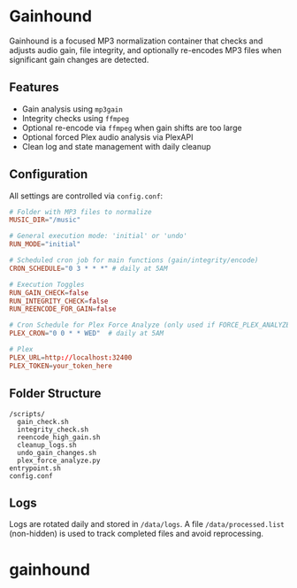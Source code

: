 # Gainhound

Gainhound is a focused MP3 normalization container that checks and adjusts audio gain, file integrity, and optionally re-encodes MP3 files when significant gain changes are detected.

## Features

- Gain analysis using `mp3gain`
- Integrity checks using `ffmpeg`
- Optional re-encode via `ffmpeg` when gain shifts are too large
- Optional forced Plex audio analysis via PlexAPI
- Clean log and state management with daily cleanup

## Configuration

All settings are controlled via `config.conf`:

```conf
# Folder with MP3 files to normalize
MUSIC_DIR="/music"

# General execution mode: 'initial' or 'undo'
RUN_MODE="initial"

# Scheduled cron job for main functions (gain/integrity/encode)
CRON_SCHEDULE="0 3 * * *" # daily at 5AM

# Execution Toggles
RUN_GAIN_CHECK=false
RUN_INTEGRITY_CHECK=false
RUN_REENCODE_FOR_GAIN=false

# Cron Schedule for Plex Force Analyze (only used if FORCE_PLEX_ANALYZE=true)
PLEX_CRON="0 0 * * WED"  # daily at 5AM

# Plex
PLEX_URL=http://localhost:32400
PLEX_TOKEN=your_token_here
```

## Folder Structure

```
/scripts/
  gain_check.sh
  integrity_check.sh
  reencode_high_gain.sh
  cleanup_logs.sh
  undo_gain_changes.sh
  plex_force_analyze.py
entrypoint.sh
config.conf
```

## Logs

Logs are rotated daily and stored in `/data/logs`. A file `/data/processed.list` (non-hidden) is used to track completed files and avoid reprocessing.

# gainhound
